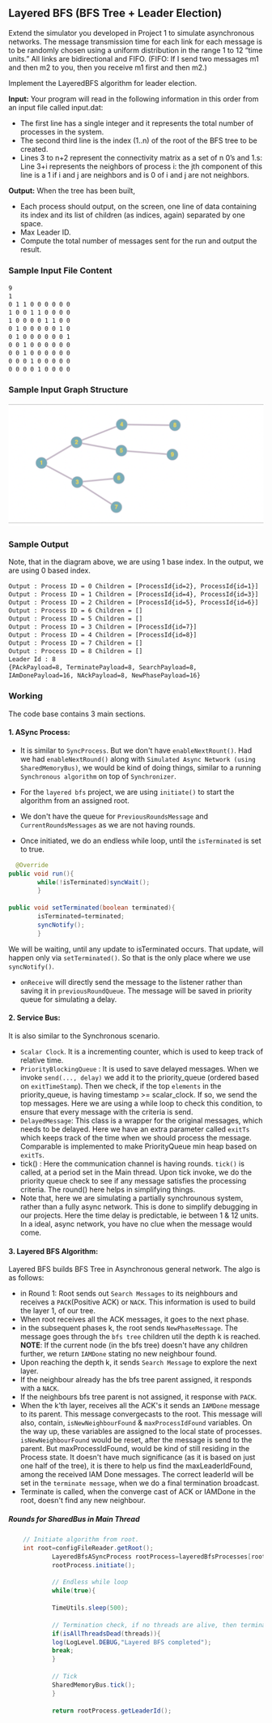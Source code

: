 ## Layered BFS (BFS Tree + Leader Election)

Extend the simulator you developed in Project 1 to simulate asynchronous networks. The message
transmission time for each link for each message is to be randomly chosen using a uniform distribution
in the range 1 to 12 “time units.” All links are bidirectional and FIFO. (FIFO: If I send two messages
m1 and then m2 to you, then you receive m1 first and then m2.)

Implement the LayeredBFS algorithm for leader election.

**Input:**
Your program will read in the following information in this order from an input file called input.dat:

- The first line has a single integer and it represents the total number of processes in the system.
- The second third line is the index (1..n) of the root of the BFS tree to be created.
- Lines 3 to n+2 represent the connectivity matrix as a set of n 0’s and 1.s: Line 3+i represents the neighbors of
  process i: the jth component of this line is a 1 if i and j are neighbors and is 0 of i and j are not neighbors.

**Output:** When the tree has been built,

- Each process should output, on the screen, one line of data containing its index and its list of children (as indices,
  again) separated by one space.
- Max Leader ID.
- Compute the total number of messages sent for the run and output the result.

### Sample Input File Content

```text
9
1
0 1 1 0 0 0 0 0 0 
1 0 0 1 1 0 0 0 0 
1 0 0 0 0 1 1 0 0 
0 1 0 0 0 0 0 1 0 
0 1 0 0 0 0 0 0 1 
0 0 1 0 0 0 0 0 0 
0 0 1 0 0 0 0 0 0 
0 0 0 1 0 0 0 0 0 
0 0 0 0 1 0 0 0 0
```

### Sample Input Graph Structure

![Graph](/docs/dc-algos-async/imgs/layered_bfs_sample_input.png)

### Sample Output

Note, that in the diagram above, we are using 1 base index. In the output, we are using 0 based index.

```text
Output : Process ID = 0 Children = [ProcessId{id=2}, ProcessId{id=1}]
Output : Process ID = 1 Children = [ProcessId{id=4}, ProcessId{id=3}]
Output : Process ID = 2 Children = [ProcessId{id=5}, ProcessId{id=6}]
Output : Process ID = 6 Children = []
Output : Process ID = 5 Children = []
Output : Process ID = 3 Children = [ProcessId{id=7}]
Output : Process ID = 4 Children = [ProcessId{id=8}]
Output : Process ID = 7 Children = []
Output : Process ID = 8 Children = []
Leader Id : 8
{PAckPayload=8, TerminatePayload=8, SearchPayload=8, IAmDonePayload=16, NAckPayload=8, NewPhasePayload=16}
```

### Working

The code base contains 3 main sections.

#### 1. ASync Process:

- It is similar to `SyncProcess`. But we don't have `enableNextRount()`.
  Had we had `enableNextRound()` along with `Simulated Async Network (using SharedMemoryBus)`, we would be kind of
  doing things, similar to a running `Synchronous algorithm` on top of `Synchronizer`.

- For the `layered bfs` project, we are using `initiate()` to start the algorithm from an assigned root.
- We don't have the queue for `PreviousRoundsMessage` and `CurrentRoundsMessages` as we are not having rounds.
- Once initiated, we do an endless while loop, until the `isTerminated` is set to true.

```java
  @Override
public void run(){
        while(!isTerminated)syncWait();
        }

public void setTerminated(boolean terminated){
        isTerminated=terminated;
        syncNotify();
        }
```

We will be waiting, until any update to isTerminated occurs. That update, will happen only via `setTerminated()`.
So that is the only place where we use `syncNotify()`.

- `onReceive` will directly send the message to the listener rather than saving it in `previousRoundQueue`. The message
  will be saved in priority queue for simulating a delay.

#### 2. Service Bus:

It is also similar to the Synchronous scenario.

- `Scalar Clock`. It is a incrementing counter, which is used to keep track of relative time.
- `PriorityBlockingQueue` : It is used to save delayed messages. When we invoke `send(..., delay)` we add
  it to the priority_queue (ordered based on `exitTimeStamp`). Then we check, if the top `elements` in the
  priority_queue, is having timestamp >= scalar_clock. If so, we send the top messages. Here we are using a while
  loop to check this condition, to ensure that every message with the criteria is send.
- `DelayedMessage`: This class is a wrapper for the original messages, which needs to be delayed. Here we have an
  extra parameter called `exitTs` which keeps track of the time when we should process the message. Comparable is
  implemented to make PriorityQueue min heap based on `exitTs`.
- tick() : Here the communication channel is having rounds. `tick()` is called, at a period set in the Main thread.
  Upon tick invoke, we do the priority queue check to see if any message satisfies the processing criteria. The round()
  here helps in simplifying things.
- Note that, here we are simulating a partially synchrounous system, rather than a fully async network. This is done to
  simplify debugging in our projects. Here the time delay is predictable, ie between 1 & 12 units. In a ideal, async
  network, you have no clue when the message would come.

#### 3. Layered BFS Algorithm:

Layered BFS builds BFS Tree in Asynchronous general network. The algo is as follows:

- in Round 1: Root sends out `Search Messages` to its neighbours and receives a `PACK`(Positive ACK) or `NACK`.
  This information is used to build the layer 1, of our tree.
- When root receives all the ACK messages, it goes to the next phase.
- in the subsequent phases k, the root sends `NewPhaseMessage`. The message goes through the `bfs tree` children
  util the depth k is reached. **NOTE**: If the current node (in the bfs tree) doesn't have any children further, we
  return
  `IAMDone` stating no new neighbour found.
- Upon reaching the depth k, it sends `Search Message` to explore the next layer.
- If the neighbour already has the bfs tree parent assigned, it responds with a `NACK`.
- If the neighbours bfs tree parent is not assigned, it response with `PACK`.
- When the k'th layer, receives all the ACK's it sends an `IAMDone` message to its parent. This message
  convergecasts to the root. This message will also, contain, `isNewNeighbourFound` & `maxProcessIdFound` variables.
  On the way up, these variables are assigned to the local state of processes. `isNewNeighbourFound` would be reset,
  after the message is send to the parent. But maxProcessIdFound, would be kind of still residing in the Process state.
  It doesn't have much significance (as it is based on just one half of the tree), it is there to help us
  find the maxLeaderIdFound, among the received IAM Done messages.
  The correct leaderId will be set in the `terminate message`, when we do a final termination broadcast.
- Terminate is called, when the converge cast of ACK or IAMDone in the root, doesn't find any new neighbour.

##### Rounds for SharedBus in  Main Thread

```java
    // Initiate algorithm from root.
    int root=configFileReader.getRoot();
            LayeredBfsASyncProcess rootProcess=layeredBfsProcesses[root];
            rootProcess.initiate();

            // Endless while loop
            while(true){

            TimeUtils.sleep(500);

            // Termination check, if no threads are alive, then terminate
            if(isAllThreadsDead(threads)){
            log(LogLevel.DEBUG,"Layered BFS completed");
            break;
            }

            // Tick
            SharedMemoryBus.tick();
            }

            return rootProcess.getLeaderId();
```
